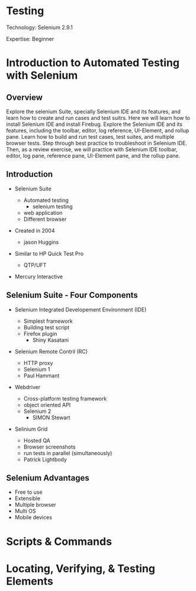 # Testing
Technology: Selenium 2.9.1

Expertise: Beginner

# Introduction to Automated Testing with Selenium

Overview
-
Explore the selenium Suite, specially Selenium IDE and its features, and learn how to create and run cases and test suitrs. Here we will learn how to install Selenium IDE and install Firebug. Explore the Selenium IDE and its features, including the toolbar, editor, log reference, UI-Element, and rollup pane. Learn how to build and run test cases, test suites, and multiple browser tests. Step through best practice to troubleshoot in Selenium IDE. Then, as a review exercise, we will practice with Selenium IDE toolbar, editor, log pane, reference pane, UI-Element pane, and the rollup pane.


Introduction
---

- Selenium Suite
    - Automated testing
        - selenium testing
    - web application
    - Different browser

- Created in 2004
    - jason Huggins
- Similar to HP Quick Test Pro
    - QTP/UFT
- Mercury Interactive



Selenium Suite - Four Components
--
- Selenium Integrated Developement Environment (IDE)
    - Simplest framework
    - Building test script
    - Firefox plugin
        - Shiny Kasatani

- Selenium Remote Contril (RC)
    - HTTP proxy
    - Selenium 1
    - Paul Hammant

- Webdriver
    - Cross-platform testing framework
    - object oriented API
    - Selenium 2
        - SIMON Stewart

- Selinium Grid
    - Hosted QA
    - Browser screenshots
    - run tests in parallel (simultaneously)
    - Patrick Lightbody


Selenium Advantages
--
- Free to use
- Extensible
- Multiple browser
- Multi OS
- Mobile devices



# Scripts & Commands

# Locating, Verifying, & Testing Elements
